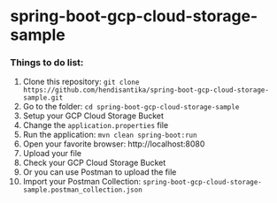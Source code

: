 # spring-boot-gcp-cloud-storage-sample

### Things to do list:

1. Clone this repository: `git clone https://github.com/hendisantika/spring-boot-gcp-cloud-storage-sample.git`
2. Go to the folder: `cd spring-boot-gcp-cloud-storage-sample`
3. Setup your GCP Cloud Storage Bucket
4. Change the `application.properties` file
5. Run the application: `mvn clean spring-boot:run`
6. Open your favorite browser: http://localhost:8080
7. Upload your file
8. Check your GCP Cloud Storage Bucket
9. Or you can use Postman to upload the file
10. Import your Postman Collection: `spring-boot-gcp-cloud-storage-sample.postman_collection.json`

